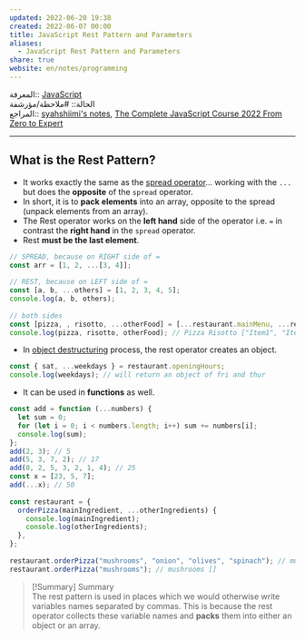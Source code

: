 ```yaml
---  
updated: 2022-06-20 19:38  
created: 2022-06-07 00:00  
title: JavaScript Rest Pattern and Parameters  
aliases:  
  - JavaScript Rest Pattern and Parameters  
share: true  
website: en/notes/programming  
---  
```

  
المعرفة:: [JavaScript](JavaScript)  
الحالة:: #ملاحظة/مؤرشفة  
المراجع:: [syahshiimi's notes](https://github.com/syahshiimi/second-brain/blob/2e6b1c9687a0b796978263a54191ebe31e7b608f/05%20Learning/00%20JavaScript/202107142210%20Rest%20Pattern%20And%20Parameters.md), [The Complete JavaScript Course 2022 From Zero to Expert](The%20Complete%20JavaScript%20Course%202022%20From%20Zero%20to%20Expert)  
  
---  
  
## What is the Rest Pattern?  
  
- It works exactly the same as the [spread operator](JavaScript%20Spread%20Operator)... working with the `...` but does the **opposite** of the `spread` operator.  
- In short, it is to **pack elements** into an array, opposite to the spread (unpack elements from an array).  
- The Rest operator works on the **left hand** side of the operator i.e. `=` in contrast the **right hand** in the `spread` operator.  
- Rest **must be the last element**.  
  
```js  
// SPREAD, because on RIGHT side of =  
const arr = [1, 2, ...[3, 4]];  
  
// REST, because on LEFT side of =  
const [a, b, ...others] = [1, 2, 3, 4, 5];  
console.log(a, b, others);  
  
// both sides  
const [pizza, , risotto, ...otherFood] = [...restaurant.mainMenu, ...restaurant.starterMenu];  
console.log(pizza, risotto, otherFood); // Pizza Risotto ["Item1", "Item2"]  
```  
  
- In [object destructuring](JavaScript%20Object%20Destructuring) process, the rest operator creates an object.  
  
```js  
const { sat, ...weekdays } = restaurant.openingHours;  
console.log(weekdays); // will return an object of fri and thur  
```  
  
- It can be used in **functions** as well.  
  
```js  
const add = function (...numbers) {  
  let sum = 0;  
  for (let i = 0; i < numbers.length; i++) sum += numbers[i];  
  console.log(sum);  
};  
add(2, 3); // 5  
add(5, 3, 7, 2); // 17  
add(8, 2, 5, 3, 2, 1, 4); // 25  
const x = [23, 5, 7];  
add(...x); // 50  
  
const restaurant = {  
  orderPizza(mainIngredient, ...otherIngredients) {  
    console.log(mainIngredient);  
    console.log(otherIngredients);  
  },  
};  
  
restaurant.orderPizza("mushrooms", "onion", "olives", "spinach"); // mushrooms ['onion', 'olives', 'spinach']  
restaurant.orderPizza("mushrooms"); // mushrooms []  
```  
  
> [!Summary] Summary  
> The rest pattern is used in places which we would otherwise write variables names separated by commas. This is because the rest operator collects these variable names and **packs** them into either an object or an array.  
